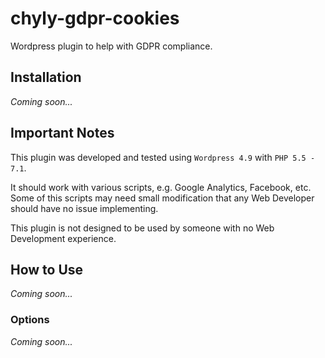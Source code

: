 # chyly-gdpr-cookies

Wordpress plugin to help with GDPR compliance.

## Installation

*Coming soon...*

## Important Notes

This plugin was developed and tested using `Wordpress 4.9` with `PHP 5.5 - 7.1`.

It should work with various scripts, e.g. Google Analytics, Facebook, etc. Some of this scripts may need small modification that any Web Developer should have no issue implementing.

This plugin is not designed to be used by someone with no Web Development experience.

## How to Use

*Coming soon...*

### Options

*Coming soon...*
